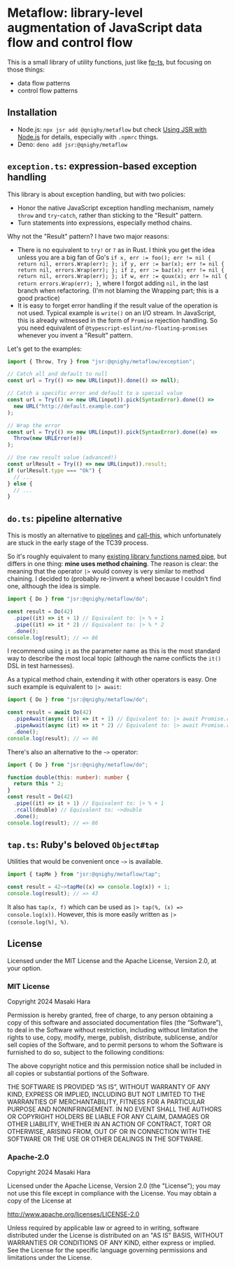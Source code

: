 # Metaflow: library-level augmentation of JavaScript data flow and control flow

This is a small library of utility functions, just like
[fp-ts](https://github.com/gcanti/fp-ts), but focusing on those things:

- data flow patterns
- control flow patterns

## Installation

- Node.js: `npx jsr add @qnighy/metaflow` but check
  [Using JSR with Node.js](https://jsr.io/docs/with/node) for details,
  especially with `.npmrc` things.
- Deno: `deno add jsr:@qnighy/metaflow`

## `exception.ts`: expression-based exception handling

This library is about exception handling, but with two policies:

- Honor the native JavaScript exception handling mechanism, namely `throw` and
  `try`-`catch`, rather than sticking to the "Result" pattern.
- Turn statements into expressions, especially method chains.

Why not the "Result" pattern? I have two major reasons:

- There is no equivalent to `try!` or `?` as in Rust. I think you get the idea
  unless you are a big fan of Go's
  `if x, err := foo(); err != nil { return nil, errors.Wrap(err); }; if y, err := bar(x); err != nil { return nil, errors.Wrap(err); }; if z, err := baz(x); err != nil { return nil, errors.Wrap(err); }; if w, err := quux(x); err != nil { return errors.Wrap(err); }`,
  where I forgot adding `nil,` in the last branch when refactoring. (I'm not
  blaming the Wrapping part; this is a good practice)
- It is easy to forget error handling if the result value of the operation is
  not used. Typical example is `write()` on an I/O stream. In JavaScript, this
  is already witnessed in the form of `Promise` rejection handling. So you need
  equivalent of `@typescript-eslint/no-floating-promises` whenever you invent a
  "Result" pattern.

Let's get to the examples:

```typescript
import { Throw, Try } from "jsr:@qnighy/metaflow/exception";

// Catch all and default to null
const url = Try(() => new URL(input)).done(() => null);

// Catch a specific error and default to a special value
const url = Try(() => new URL(input)).pick(SyntaxError).done(() =>
  new URL("http://default.example.com")
);

// Wrap the error
const url = Try(() => new URL(input)).pick(SyntaxError).done((e) =>
  Throw(new URLError(e))
);

// Use raw result value (advanced!)
const urlResult = Try(() => new URL(input)).result;
if (urlResult.type === "Ok") {
  // ...
} else {
  // ...
}
```

## `do.ts`: pipeline alternative

This is mostly an alternative to
[pipelines](https://github.com/tc39/proposal-pipeline-operator) and
[call-this](https://github.com/tc39/proposal-call-this), which unfortunately are
stuck in the early stage of the TC39 process.

So it's roughly equivalent to many
[existing library functions named pipe](https://gcanti.github.io/fp-ts/modules/function.ts.html#pipe),
but differs in one thing: **mine uses method chaining**. The reason is clear:
the meaning that the operator `|>` would convey is very similar to method
chaining. I decided to (probably re-)invent a wheel because I couldn't find one,
although the idea is simple.

```typescript
import { Do } from "jsr:@qnighy/metaflow/do";

const result = Do(42)
  .pipe((it) => it + 1) // Equivalent to: |> % + 1
  .pipe((it) => it * 2) // Equivalent to: |> % * 2
  .done();
console.log(result); // => 86
```

I recommend using `it` as the parameter name as this is the most standard way to
describe the most local topic (although the name conflicts the `it()` DSL in
test harnesses).

As a typical method chain, extending it with other operators is easy. One such
example is equivalent to `|> await`:

```typescript
import { Do } from "jsr:@qnighy/metaflow/do";

const result = await Do(42)
  .pipeAwait(async (it) => it + 1) // Equivalent to: |> await Promise.resolve(% + 1)
  .pipeAwait(async (it) => it * 2) // Equivalent to: |> await Promise.resolve(% * 2)
  .done();
console.log(result); // => 86
```

There's also an alternative to the `~>` operator:

```typescript
import { Do } from "jsr:@qnighy/metaflow/do";

function double(this: number): number {
  return this * 2;
}
const result = Do(42)
  .pipe((it) => it + 1) // Equivalent to: |> % + 1
  .rcall(double) // Equivalent to: ~>double
  .done();
console.log(result); // => 86
```

## `tap.ts`: Ruby's beloved `Object#tap`

Utilities that would be convenient once `~>` is available.

```typescript
import { tapMe } from "jsr:@qnighy/metaflow/tap";

const result = 42~>tapMe((x) => console.log(x)) + 1;
console.log(result); // => 43
```

It also has `tap(x, f)` which can be used as `|> tap(%, (x) => console.log(x))`.
However, this is more easily written as `|> (console.log(%), %)`.

## License

Licensed under the MIT License and the Apache License, Version 2.0, at your
option.

### MIT License

Copyright 2024 Masaki Hara

Permission is hereby granted, free of charge, to any person obtaining a copy of
this software and associated documentation files (the “Software”), to deal in
the Software without restriction, including without limitation the rights to
use, copy, modify, merge, publish, distribute, sublicense, and/or sell copies of
the Software, and to permit persons to whom the Software is furnished to do so,
subject to the following conditions:

The above copyright notice and this permission notice shall be included in all
copies or substantial portions of the Software.

THE SOFTWARE IS PROVIDED “AS IS”, WITHOUT WARRANTY OF ANY KIND, EXPRESS OR
IMPLIED, INCLUDING BUT NOT LIMITED TO THE WARRANTIES OF MERCHANTABILITY, FITNESS
FOR A PARTICULAR PURPOSE AND NONINFRINGEMENT. IN NO EVENT SHALL THE AUTHORS OR
COPYRIGHT HOLDERS BE LIABLE FOR ANY CLAIM, DAMAGES OR OTHER LIABILITY, WHETHER
IN AN ACTION OF CONTRACT, TORT OR OTHERWISE, ARISING FROM, OUT OF OR IN
CONNECTION WITH THE SOFTWARE OR THE USE OR OTHER DEALINGS IN THE SOFTWARE.

### Apache-2.0

Copyright 2024 Masaki Hara

Licensed under the Apache License, Version 2.0 (the "License"); you may not use
this file except in compliance with the License. You may obtain a copy of the
License at

http://www.apache.org/licenses/LICENSE-2.0

Unless required by applicable law or agreed to in writing, software distributed
under the License is distributed on an "AS IS" BASIS, WITHOUT WARRANTIES OR
CONDITIONS OF ANY KIND, either express or implied. See the License for the
specific language governing permissions and limitations under the License.
